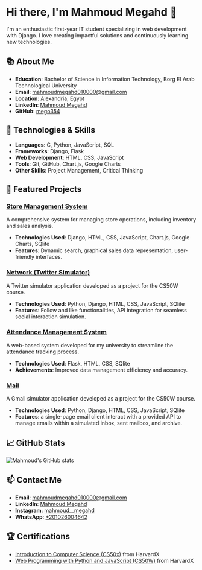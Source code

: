 # Hi there, I'm Mahmoud Megahd 👋

I'm an enthusiastic first-year IT student specializing in web development with Django. I love creating impactful solutions and continuously learning new technologies.

## 📚 About Me

- **Education**: Bachelor of Science in Information Technology, Borg El Arab Technological University
- **Email**: mahmoudmegahd010000@gmail.com
- **Location**: Alexandria, Egypt
- **LinkedIn**: [Mahmoud Megahd](http://www.linkedin.com/in/mahmoud-megahd-0b923227a/)
- **GitHub**: [mego354](https://github.com/mego354)

## 🔧 Technologies & Skills

- **Languages**: C, Python, JavaScript, SQL
- **Frameworks**: Django, Flask
- **Web Development**: HTML, CSS, JavaScript
- **Tools**: Git, GitHub, Chart.js, Google Charts
- **Other Skills**: Project Management, Critical Thinking

## 🌟 Featured Projects

### [Store Management System](https://github.com/mego354/Al-Asel)
A comprehensive system for managing store operations, including inventory and sales analysis.
- **Technologies Used**: Django, HTML, CSS, JavaScript, Chart.js, Google Charts, SQlite
- **Features**: Dynamic search, graphical sales data representation, user-friendly interfaces.

### [Network (Twitter Simulator)](https://github.com/mego354/network)
A Twitter simulator application developed as a project for the CS50W course.
- **Technologies Used**: Python, Django, HTML, CSS, JavaScript, SQlite
- **Features**: Follow and like functionalities, API integration for seamless social interaction simulation.

### [Attendance Management System](https://github.com/mego354/CS50x)
A web-based system developed for my university to streamline the attendance tracking process.
- **Technologies Used**: Flask, HTML, CSS, SQlite
- **Achievements**: Improved data management efficiency and accuracy.

### [Mail](https://github.com/mego354/Mail)
A Gmail simulator application developed as a project for the CS50W course.
- **Technologies Used**: Python, Django, HTML, CSS, JavaScript, SQlite
- **Features**: a single-page email client interact with a provided API to manage emails within a simulated inbox, sent mailbox, and archive.


## 📈 GitHub Stats

![Mahmoud's GitHub stats](https://github-readme-stats.vercel.app/api?username=mego354&show_icons=true&theme=radical)

## 📫 Contact Me

- **Email**: [mahmoudmegahd010000@gmail.com](mailto:mahmoudmegahd010000@gmail.com)
- **LinkedIn**: [Mahmoud Megahd](http://www.linkedin.com/in/mahmoud-megahd-0b923227a/)
- **Instagram**: [mahmoud__megahd](https://www.instagram.com/mahmoud__megahd/)
- **WhatsApp**: [+201026004642](https://wa.me/201026004642)

## 🏆 Certifications

- [Introduction to Computer Science (CS50x)](https://certificates.cs50.io/6fc6d917-bb54-42ae-b0e5-f05bdc756d71.pdf?size=letter) from HarvardX
- [Web Programming with Python and JavaScript (CS50W)](https://certificates.cs50.io/2ccf289b-7f0a-4815-9476-d05daf3838a9.pdf?size=letter) from HarvardX
